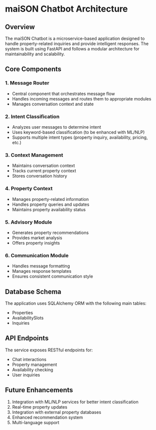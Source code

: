 # maiSON Chatbot Architecture

## Overview

The maiSON Chatbot is a microservice-based application designed to handle property-related inquiries and provide intelligent responses. The system is built using FastAPI and follows a modular architecture for maintainability and scalability.

## Core Components

### 1. Message Router
- Central component that orchestrates message flow
- Handles incoming messages and routes them to appropriate modules
- Manages conversation context and state

### 2. Intent Classification
- Analyzes user messages to determine intent
- Uses keyword-based classification (to be enhanced with ML/NLP)
- Supports multiple intent types (property inquiry, availability, pricing, etc.)

### 3. Context Management
- Maintains conversation context
- Tracks current property context
- Stores conversation history

### 4. Property Context
- Manages property-related information
- Handles property queries and updates
- Maintains property availability status

### 5. Advisory Module
- Generates property recommendations
- Provides market analysis
- Offers property insights

### 6. Communication Module
- Handles message formatting
- Manages response templates
- Ensures consistent communication style

## Database Schema

The application uses SQLAlchemy ORM with the following main tables:
- Properties
- AvailabilitySlots
- Inquiries

## API Endpoints

The service exposes RESTful endpoints for:
- Chat interactions
- Property management
- Availability checking
- User inquiries

## Future Enhancements

1. Integration with ML/NLP services for better intent classification
2. Real-time property updates
3. Integration with external property databases
4. Enhanced recommendation system
5. Multi-language support 
